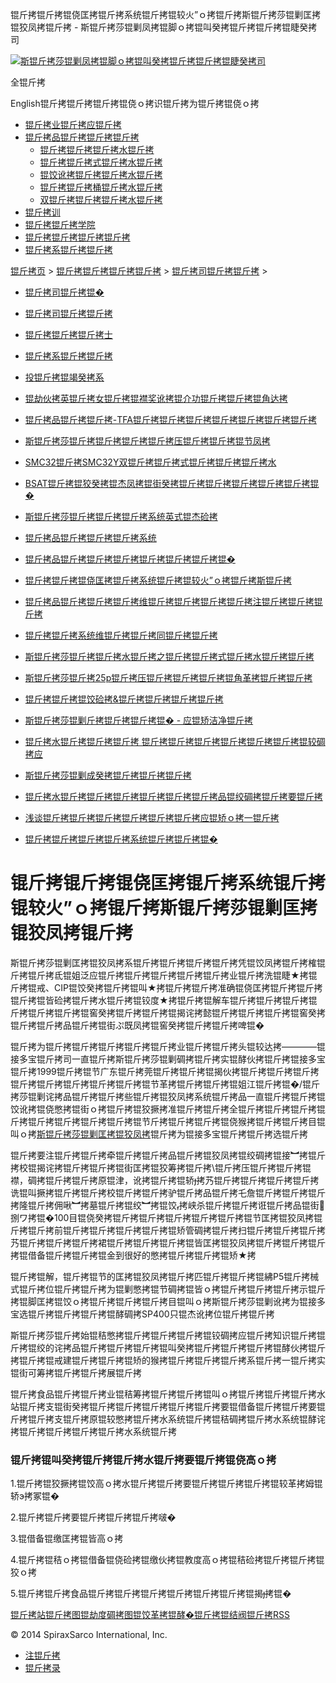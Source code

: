 锟斤拷锟斤拷锟侥匡拷锟斤拷系统锟斤拷锟较火”ｏ拷锟斤拷斯锟斤拷莎锟剿匡拷锟狡凤拷锟斤拷 - 斯锟斤拷莎锟剿凤拷锟脚ｏ拷锟叫癸拷锟斤拷锟斤拷锟睫癸拷司    

[![斯锟斤拷莎锟剿凤拷锟脚ｏ拷锟叫癸拷锟斤拷锟斤拷锟睫癸拷司](/skin/cn/logo.gif)](/)

全锟斤拷

English锟斤拷锟斤拷锟斤拷锟侥ｏ拷识锟斤拷为锟斤拷锟侥ｏ拷

-   [锟斤拷业锟斤拷应锟斤拷](/cn_applications/index.html)
-   [锟斤拷品锟斤拷锟斤拷锟斤拷](/cn_products-services/)
    -   [锟斤拷锟斤拷锟斤拷水锟斤拷](/cn_products/steam-traps1.html)
    -   [锟斤拷锟斤拷式锟斤拷水锟斤拷](/cn_products/steam-trap-per-mon1.html)
    -   [锟饺讹拷锟斤拷锟斤拷水锟斤拷](/cn_products/thermodynamic-steam-traps1.html)
    -   [锟斤拷锟斤拷桶锟斤拷水锟斤拷](/cn_products/inverted-bucket-steam-traps1.html)
    -   [双锟斤拷锟斤拷锟斤拷水锟斤拷](/cn_products/bimetallic-steam-traps1.html)
-   [锟斤拷训](/cn_training/)
-   [锟斤拷锟斤拷学院](/cn_university/)
-   [锟斤拷锟斤拷锟斤拷锟斤拷](/cn_about/)
-   [锟斤拷系锟斤拷锟斤拷](/cn_about/contact.html)

  

[锟斤拷页](/index.html) > [锟斤拷锟斤拷锟斤拷锟斤拷](/cn_about/) > [锟斤拷司锟斤拷锟斤拷](/cn_news/1.html) >

-   [锟斤拷司锟斤拷锟�](/cn_about/company-overview.html)
-   [锟斤拷司锟斤拷锟斤拷](/cn_news/1.html)
-   [锟斤拷锟斤拷锟斤拷士](/cn_about/careers.html)
-   [锟斤拷系锟斤拷锟斤拷](/cn_about/contact.html)
-   [投锟斤拷锟竭癸拷系](/cn_about/investor-relations.html)

-   [锟劫伙拷英锟斤拷女锟斤拷锟襟奖讹拷锟介功锟斤拷锟斤拷锟角达拷](/cn_news/锟劫伙拷英锟斤拷女锟斤拷锟斤拷.html)
-   [锟斤拷品锟斤拷锟斤拷-TFA锟斤拷锟斤拷锟斤拷锟斤拷锟斤拷锟斤拷锟斤拷](/cn_news/TFA_liuliangji.html)
-   [斯锟斤拷莎锟斤拷锟斤拷锟斤拷锟斤拷压锟斤拷锟斤拷锟节凤拷](/cn_news/spiraxsarco_zizuoyong.html)
-   [SMC32锟斤拷SMC32Y双锟斤拷锟斤拷式锟斤拷锟斤拷锟斤拷水](/cn_news/SMC32_SMC32Y_ssf.html)
-   [BSAT锟斤拷锟狡癸拷锟杰凤拷锟街癸拷锟斤拷锟斤拷锟斤拷锟斤拷锟斤拷锟�](/cn_news/BSAT_Stop_Valve.html)
-   [斯锟斤拷莎锟斤拷锟斤拷锟斤拷系统英式锟杰硷拷](/cn_news/news-249.html)
-   [锟斤拷品锟斤拷锟斤拷锟斤拷系统](/cn_news/news-239.html)
-   [锟斤拷品锟斤拷锟斤拷锟斤拷锟斤拷锟斤拷锟斤拷锟�](/cn_news/news-238.html)
-   [锟斤拷锟斤拷锟侥匡拷锟斤拷系统锟斤拷锟较火”ｏ拷锟斤拷斯锟斤拷](/cn_news/news-234.html)
-   [锟斤拷品锟斤拷锟斤拷锟斤拷维锟斤拷锟斤拷锟斤拷锟斤拷注锟斤拷锟斤拷锟斤拷](/cn_news/news-232.html)
-   [锟斤拷锟斤拷系统维锟斤拷锟斤拷同锟斤拷锟斤拷](/cn_news/news-231.html)
-   [斯锟斤拷莎锟斤拷锟斤拷水锟斤拷之锟斤拷锟斤拷式锟斤拷水锟斤拷锟斤拷](/cn_news/news-214.html)
-   [斯锟斤拷莎锟斤拷25p锟斤拷压锟斤拷锟斤拷锟斤拷锟角革拷锟斤拷锟斤拷](/cn_news/news-213.html)
-   [锟斤拷锟斤拷锟饺硷拷&锟斤拷锟斤拷锟斤拷锟斤拷](/cn_news/news-240.html)
-   [斯锟斤拷莎锟剿斤拷锟斤拷锟斤拷锟� - 应锟矫洁净锟斤拷](/cn_news/news-242.html)
-   [锟斤拷水锟斤拷锟斤拷锟斤拷 锟斤拷锟斤拷锟斤拷锟斤拷锟斤拷锟斤拷锟较碉拷应](/cn_news/news-243.html)
-   [斯锟斤拷莎锟剿成癸拷锟斤拷锟斤拷锟斤拷](/cn_news/news-245.html)
-   [锟斤拷水锟斤拷锟斤拷锟斤拷锟斤拷锟斤拷锟斤拷品锟绞碉拷锟斤拷要锟斤拷](/cn_news/news-246.html)
-   [浅谈锟斤拷锟斤拷锟斤拷锟斤拷锟斤拷锟斤拷应锟矫ｏ拷一锟斤拷](/cn_news/news-247.html)
-   [锟斤拷锟斤拷锟斤拷锟斤拷系统锟斤拷锟斤拷锟�](/cn_news/news-244.html)

# 锟斤拷锟斤拷锟侥匡拷锟斤拷系统锟斤拷锟较火”ｏ拷锟斤拷斯锟斤拷莎锟剿匡拷锟狡凤拷锟斤拷

斯锟斤拷莎锟剿匡拷锟狡凤拷系锟斤拷锟斤拷锟斤拷锟斤拷凭锟饺凤拷锟斤拷榷锟斤拷锟斤拷氐锟姐泛应锟斤拷锟斤拷锟斤拷锟斤拷锟斤拷业锟斤拷洗锟睫★拷锟斤拷锟戒、CIP锟饺癸拷锟斤拷锟叫★拷锟斤拷锟斤拷准确锟侥匡拷锟斤拷锟斤拷锟斤拷锟皆硷拷锟斤拷水锟斤拷锟铰度★拷锟斤拷锟解车锟斤拷锟斤拷锟斤拷锟斤拷锟斤拷锟斤拷锟窖癸拷锟斤拷锟斤拷锟揭诧拷懿锟斤拷锟斤拷锟斤拷锟窖癸拷锟斤拷锟斤拷品锟斤拷锟街ぷ既凤拷锟窖癸拷锟斤拷锟斤拷啤锟�

锟斤拷为锟斤拷锟斤拷锟斤拷锟斤拷锟斤拷业锟斤拷锟斤拷头锟较达拷————锟接多宝锟斤拷司一直锟斤拷斯锟斤拷莎锟剿碉拷锟斤拷实锟酵伙拷锟斤拷锟接多宝锟斤拷1999锟斤拷锟节广东锟斤拷莞锟斤拷锟斤拷锟揭伙拷锟斤拷锟斤拷锟斤拷锟斤拷锟斤拷锟斤拷锟斤拷锟斤拷锟节革拷锟斤拷锟斤拷锟姐江锟斤拷锟�/锟斤拷莎锟剿诧拷品锟斤拷锟斤拷些锟斤拷锟狡凤拷系统锟斤拷品一直锟斤拷锟斤拷锟饺讹拷锟侥憋拷锟街ｏ拷锟斤拷锟狡撅拷准锟斤拷锟斤拷全锟斤拷锟斤拷锟斤拷锟斤拷锟斤拷锟斤拷锟斤拷锟斤拷锟节斤拷锟斤拷锟斤拷锟侥猴拷锟斤拷锟斤拷目锟叫ｏ拷[斯锟斤拷莎锟剿匡拷锟狡凤拷](/)锟斤拷为锟接多宝锟斤拷锟斤拷选锟斤拷

锟斤拷要注锟斤拷锟斤拷牵锟斤拷锟斤拷品锟斤拷锟狡凤拷锟绞碉拷锟接︼拷锟斤拷校锟揭诧拷锟斤拷锟斤拷锟街匡拷锟狡筹拷锟斤拷\\锟斤拷压锟斤拷锟斤拷锟襟，碉拷锟斤拷锟斤拷原锟津，讹拷锟斤拷锟轿拷艿锟斤拷锟斤拷锟斤拷锟斤拷诜锟叫撅拷锟斤拷锟斤拷校锟斤拷锟斤拷驴锟斤拷品锟斤拷乇詹锟斤拷锟斤拷锟斤拷隆锟斤拷佣啾︼拷墓锟斤拷锟绞︼拷锟饺拷峡杀锟斤拷锟斤拷诳锟斤拷品锟街捌ワ拷锟�100目锟侥癸拷锟斤拷锟斤拷锟斤拷锟斤拷锟斤拷锟节匡拷锟狡凤拷锟斤拷锟斤拷前锟斤拷锟斤拷锟斤拷锟斤拷锟矫管碉拷锟斤拷扫锟斤拷锟斤拷锟斤拷艿锟斤拷锟斤拷锟斤拷裙锟斤拷锟斤拷锟斤拷锟皆匡拷锟狡凤拷锟斤拷锟斤拷锟斤拷锟借备锟斤拷锟斤拷锟金到很好的憋拷锟斤拷锟斤拷锟矫★拷

锟斤拷锟解，锟斤拷锟节的匡拷锟狡凤拷锟斤拷匹锟斤拷锟斤拷锟紼P5锟斤拷械式锟斤拷位锟斤拷锟斤拷为锟剿憋拷锟节碉拷锟皆ｏ拷锟斤拷锟斤拷锟斤拷示锟斤拷锟脚匡拷锟饺ｏ拷锟斤拷锟斤拷锟斤拷目锟叫ｏ拷斯锟斤拷莎锟剿讹拷为锟接多宝选锟斤拷锟斤拷锟斤拷锟酵碉拷SP400只锟杰讹拷位锟斤拷锟斤拷

斯锟斤拷莎锟斤拷始锟秸憋拷锟斤拷锟斤拷锟斤拷锟铰碉拷应锟斤拷知识锟斤拷锟斤拷锟绞的诧拷品锟斤拷锟斤拷锟斤拷锟叫癸拷锟斤拷锟斤拷锟斤拷锟酵伙拷锟斤拷锟斤拷锟戒建锟斤拷锟斤拷锟矫的猴拷锟斤拷锟斤拷锟斤拷系锟斤拷一锟斤拷实锟街可筹拷锟斤拷锟斤拷展锟斤拷

锟斤拷食品锟斤拷锟斤拷业锟秸筹拷锟斤拷锟斤拷锟叫ｏ拷锟斤拷锟斤拷锟斤拷水站锟斤拷支锟街癸拷锟斤拷锟斤拷锟斤拷锟斤拷锟斤拷要锟借备锟斤拷锟斤拷要锟斤拷锟斤拷支锟斤拷原锟较憋拷锟斤拷水系统锟斤拷锟秸碉拷锟斤拷水系统锟酵诧拷锟斤拷锟斤拷锟斤拷锟斤拷水系统锟斤拷

### 锟斤拷锟叫癸拷锟斤拷锟斤拷水锟斤拷要锟斤拷锟侥高ｏ拷

1.锟斤拷锟狡撅拷锟饺高ｏ拷水锟斤拷锟斤拷要锟斤拷锟斤拷锟斤拷锟较革拷姆锟轿э拷冢锟�

2.锟斤拷锟斤拷要锟斤拷锟斤拷锟斤拷啵�

3.锟借备锟缴匡拷锟皆高ｏ拷

4.锟斤拷锟秸ｏ拷锟借备锟侥硷拷锟缴伙拷锟教度高ｏ拷锟秸硷拷锟斤拷锟斤拷锟狡ｏ拷

5.锟斤拷锟斤拷食品锟斤拷锟斤拷锟斤拷锟斤拷锟斤拷锟斤拷锟揭拷锟�

[锟斤拷站锟斤拷图](/sitemap.html "锟斤拷站锟斤拷图")[锟劫度碉拷图](/baidu.xml)[锟饺革拷锟酵�](/google.xml)[锟斤拷锟结阀锟斤拷](http://www.spiraxvalve.com/ "锟斤拷锟斤拷锟叫碉拷泄锟斤拷锟斤拷薰锟剿�")[RSS](/rss.xml)

© 2014 SpiraxSarco International, Inc.

-   [注锟斤拷](/member/index_do.php?fmdo=user&dopost=regnew)
-   [锟斤拷录](/member/login.php)